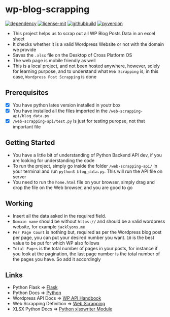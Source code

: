 # wp-blog-scrapping

[![dependency](https://img.shields.io/github/pipenv/locked/dependency-version/metabolize/rq-dashboard-on-heroku/flask)](https://img.shields.io/github/pipenv/locked/dependency-version/metabolize/rq-dashboard-on-heroku/flask)
[![license-mit](https://img.shields.io/github/license/aloklearning/wp-blog-scrapping)](https://img.shields.io/github/license/aloklearning/wp-blog-scrapping)
[![githubbuild](https://img.shields.io/appveyor/build/gruntjs/grunt)](https://img.shields.io/appveyor/build/gruntjs/grunt)
[![pyversion](https://img.shields.io/pypi/pyversions/django)](https://img.shields.io/pypi/pyversions/django)

- This project helps us to scrap out all WP Blog Posts Data in an excel sheet
- It checks whether it is a valid Wordpress Website or not with the domain we provide
- Saves the `.xlsx` file on the Desktop of Cross Platform OS
- The web page is mobile friendly as well
- This is a local project, and not been hosted anywhere, however, solely for learning purpose, and to understand what `Web Scrapping` is, in this case, `Wordpress Post Scrapping` is done

## Prerequisites

- [X] You have python lates version installed in youtr box
- [X] You have installed all the files imported in the `/web-scrapping-api/blog_data.py`
- [X] `/web-scrapping-api/test.py` is just for testing puropse, not that important file

## Getting Started

- You have a little bit of understanding of Python Backend API dev, if you are looking for understanding the code
- To run the project, simply go inside the folder `/web-scrapping-api/` in your terminal and run `python3 blog_data.py`. This will run the API file on server
- You need to run the `home.html` file on your browser, simply drag and drop the file on the Web browser, and you are good to go

## Working

- Insert all the data asked in the required field.
- `Domain name` should be without `https://` and should be a valid wordpress website, for example `jacklyons.me`
- `Per Page Count` is nothing but, required as per the Wordpress blog post per page, you can put your desired number you want. `10` is the best value to be put for which WP also follows
- `Total Pages` is the total number of pages in your posts, for instance if you look at the pagination, the last page number is the total number of the pages you have. So add it accordingly

## Links

- Python Flask => [Flask](https://flask.palletsprojects.com/en/1.1.x/tutorial/)
- Python Docs => [Python](https://docs.python.org/3/)
- Wordpress API Docs => [WP API Handbook](https://developer.wordpress.org/rest-api/)
- Web Scrapping Definition => [Web Scrapping](https://www.scrapinghub.com/what-is-web-scraping)
- XLSX Python Docs => [Python xlsxwriter Module](https://xlsxwriter.readthedocs.io/)
